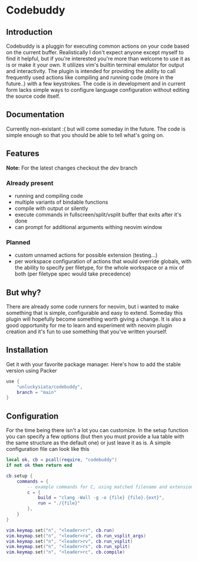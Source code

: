 # Codebuddy
## Introduction
Codebuddy is a pluggin for executing common actions on your code based on the
current buffer. Realistically I don't expect anyone except myself to find it helpful,
but if you're interested you're more than welcome to use it as is or make it your own.
It utilizes vim's builtin terminal emulator for output
and interactivity. The plugin is intended for providing the ability 
to call frequently used actions like compiling and running code (more in the future..)
with a few keystrokes. The code is in development and in current form lacks
simple ways to configure language configuration without editing the source code
itself.

## Documentation
Currently non-existant :( but will come someday in the future.
The code is simple enough so that you should be able to tell what's going on.

## Features
**Note:** For the latest changes checkout the *dev* branch
### Already present
- running and compiling code 
- multiple variants of bindable functions
- compile with output or silently
- execute commands in fullscreen/split/vsplit buffer that exits after it's done 
- can prompt for additional arguments withing neovim window

### Planned
- custom unnamed actions for possible extension (testing...)
- per workspace configuration of actions that would override globals,
with the ability to specify per filetype, for the whole workspace or
a mix of both (per filetype spec would take precedence)

## But why?
There are already some code runners for neovim, but i wanted to make
something that is simple, configurable and easy to extend. Someday this plugin
will hopefully become something worth giving a change. It is
also a good opportunity for me to learn and experiment with neovim
plugin creation and it's fun to use something that you've written yourself.

## Installation
Get it with your favorite package manager. Here's how to add the stable
version using Packer
```lua
use {
    "unluckysiata/codebuddy",
    branch = "main"
}
```
## Configuration
For the time being there isn't a lot you can customize. In the setup function
you can specify a few options (but then you must provide a lua table with the same
structure as the default one) or just leave it as is. A simple configuration file
can look like this
```lua
local ok, cb = pcall(require, "codebuddy")
if not ok then return end

cb.setup {
    commands = {
        -- example commands for C, using matched filename and extension
        c = {
            build = "clang -Wall -g -o {file} {file}.{ext}",
            run = "./{file}"
        },
    }
}

vim.keymap.set("n", "<leader>rr", cb.run)
vim.keymap.set("n", "<leader>ra", cb.run_vsplit_args)
vim.keymap.set("n", "<leader>rv", cb.run_vsplit)
vim.keymap.set("n", "<leader>rs", cb.run_split)
vim.keymap.set("n", "<leader>rc", cb.compile)
```


